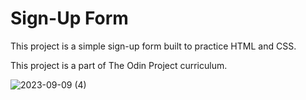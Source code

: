 # Sign-Up Form

This project is a simple sign-up form built to practice HTML and CSS.

This project is a part of The Odin Project curriculum.

![2023-09-09 (4)](https://github.com/SanyaGubrani/sign-up-form/assets/127206660/369dfa42-1c3b-41a6-b068-8fac3e185d74)
